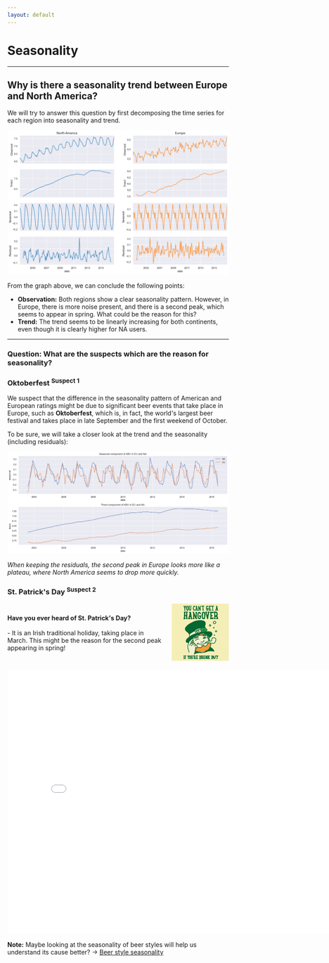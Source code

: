 ```yaml
---
layout: default
---
```


# Seasonality

---

## Why is there a seasonality trend between Europe and North America?

We will try to answer this question by first decomposing the time series for each region into seasonality and trend.

![Seasonality; NA vs EU](./plots/seasonality_na_vs_eu.png)

From the graph above, we can conclude the following points:

- **Observation:** Both regions show a clear seasonality pattern. However, in Europe, there is more noise present, and there is a second peak, which seems to appear in spring. What could be the reason for this?
- **Trend:** The trend seems to be linearly increasing for both continents, even though it is clearly higher for NA users.

---

### Question: What are the suspects which are the reason for seasonality?

### Oktoberfest <sup>Suspect 1</sup>

We suspect that the difference in the seasonality pattern of American and European ratings might be due to significant beer events that take place in Europe, such as **Oktoberfest**, which is, in fact, the world's largest beer festival and takes place in late September and the first weekend of October.

To be sure, we will take a closer look at the trend and the seasonality (including residuals):

![Seasonality](./plots/seasonality.png)

_When keeping the residuals, the second peak in Europe looks more like a plateau, where North America seems to drop more quickly._

### St. Patrick's Day <sup>Suspect 2</sup>

<div style="display: flex; align-items: center; margin-top: 15px;">
    <div style="flex: 1;">
        <b>Have you ever heard of St. Patrick's Day?</b>
        <br><br>
        - It is an Irish traditional holiday, taking place in March.
        This might be the reason for the second peak appearing in spring!
    </div>
    <div style="flex-shrink: 0; margin-left: 20px;">
        <img src="./gifs/stpatrick.gif" width="130" height="130" alt="St. Patrick">
    </div>
</div>

<br>

<iframe width="800" height="600" frameborder="0" seamless="seamless" scrolling="no" src="./plots/html/peak_seasonality.html"></iframe>

<br>

**Note:** Maybe looking at the seasonality of beer styles will help us understand its cause better? -> [Beer style seasonality](/ada-welovepandas-webpage/Beer%20style%20seasonality)
